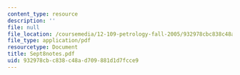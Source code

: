 ```yaml
---
content_type: resource
description: ''
file: null
file_location: /coursemedia/12-109-petrology-fall-2005/932978cbc838c48ad709881d1d7fcce9_Sept8notes.pdf
file_type: application/pdf
resourcetype: Document
title: Sept8notes.pdf
uid: 932978cb-c838-c48a-d709-881d1d7fcce9
---
```

